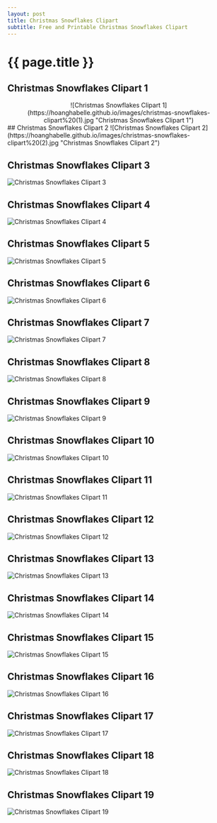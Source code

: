 ```yaml
---
layout: post
title: Christmas Snowflakes Clipart
subtitle: Free and Printable Christmas Snowflakes Clipart
---
```

{{ page.title }}
================
## Christmas Snowflakes Clipart 1
<center>
![Christmas Snowflakes Clipart 1](https://hoanghabelle.github.io/images/christmas-snowflakes-clipart%20(1).jpg "Christmas Snowflakes Clipart 1")
</center>
## Christmas Snowflakes Clipart 2
![Christmas Snowflakes Clipart 2](https://hoanghabelle.github.io/images/christmas-snowflakes-clipart%20(2).jpg "Christmas Snowflakes Clipart 2")

## Christmas Snowflakes Clipart 3
![Christmas Snowflakes Clipart 3](https://hoanghabelle.github.io/images/christmas-snowflakes-clipart%20(3).jpg "Christmas Snowflakes Clipart 3")

## Christmas Snowflakes Clipart 4
![Christmas Snowflakes Clipart 4](https://hoanghabelle.github.io/images/christmas-snowflakes-clipart%20(4).jpg "Christmas Snowflakes Clipart 4")

## Christmas Snowflakes Clipart 5
![Christmas Snowflakes Clipart 5](https://hoanghabelle.github.io/images/christmas-snowflakes-clipart%20(5).jpg "Christmas Snowflakes Clipart 5")

## Christmas Snowflakes Clipart 6
![Christmas Snowflakes Clipart 6](https://hoanghabelle.github.io/images/christmas-snowflakes-clipart%20(6).jpg "Christmas Snowflakes Clipart 6")

## Christmas Snowflakes Clipart 7
![Christmas Snowflakes Clipart 7](https://hoanghabelle.github.io/images/christmas-snowflakes-clipart%20(7).jpg "Christmas Snowflakes Clipart 7")

## Christmas Snowflakes Clipart 8
![Christmas Snowflakes Clipart 8](https://hoanghabelle.github.io/images/christmas-snowflakes-clipart%20(8).jpg "Christmas Snowflakes Clipart 8")

## Christmas Snowflakes Clipart 9
![Christmas Snowflakes Clipart 9](https://hoanghabelle.github.io/images/christmas-snowflakes-clipart%20(9).jpg "Christmas Snowflakes Clipart 9")

## Christmas Snowflakes Clipart 10
![Christmas Snowflakes Clipart 10](https://hoanghabelle.github.io/images/christmas-snowflakes-clipart%20(10).jpg "Christmas Snowflakes Clipart 10")

## Christmas Snowflakes Clipart 11
![Christmas Snowflakes Clipart 11](https://hoanghabelle.github.io/images/christmas-snowflakes-clipart%20(11).jpg "Christmas Snowflakes Clipart 11")

## Christmas Snowflakes Clipart 12
![Christmas Snowflakes Clipart 12](https://hoanghabelle.github.io/images/christmas-snowflakes-clipart%20(12).jpg "Christmas Snowflakes Clipart 12")

## Christmas Snowflakes Clipart 13
![Christmas Snowflakes Clipart 13](https://hoanghabelle.github.io/images/christmas-snowflakes-clipart%20(13).jpg "Christmas Snowflakes Clipart 13")

## Christmas Snowflakes Clipart 14
![Christmas Snowflakes Clipart 14](https://hoanghabelle.github.io/images/christmas-snowflakes-clipart%20(14).jpg "Christmas Snowflakes Clipart 14")

## Christmas Snowflakes Clipart 15
![Christmas Snowflakes Clipart 15](https://hoanghabelle.github.io/images/christmas-snowflakes-clipart%20(15).jpg "Christmas Snowflakes Clipart 15")

## Christmas Snowflakes Clipart 16
![Christmas Snowflakes Clipart 16](https://hoanghabelle.github.io/images/christmas-snowflakes-clipart%20(16).jpg "Christmas Snowflakes Clipart 16")

## Christmas Snowflakes Clipart 17
![Christmas Snowflakes Clipart 17](https://hoanghabelle.github.io/images/christmas-snowflakes-clipart%20(17).jpg "Christmas Snowflakes Clipart 17")

## Christmas Snowflakes Clipart 18
![Christmas Snowflakes Clipart 18](https://hoanghabelle.github.io/images/christmas-snowflakes-clipart%20(18).jpg "Christmas Snowflakes Clipart 18")

## Christmas Snowflakes Clipart 19
![Christmas Snowflakes Clipart 19](https://hoanghabelle.github.io/images/christmas-snowflakes-clipart%20(19).jpg "Christmas Snowflakes Clipart 19")

